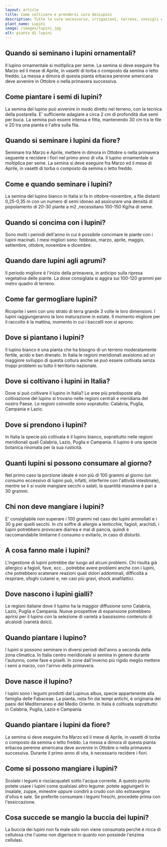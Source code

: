 ```yaml
---
layout: article
title: Come coltivare e prendersi cura deiLupini
description: Tutte le cure necessarie, irrigazioni, terreno, consigli e molto altro sulla coltivazione dei Lupini
plant_name: Lupini
image: /images/lupini.jpg
alt: pianta di lupini
---
```


## Quando si seminano i lupini ornamentali?

Il lupino ornamentale si moltiplica per seme. La semina si deve eseguire fra Marzo ed il mese di Aprile, in vasetti di torba o composto da semina o letto freddo. La messa a dimora di questa pianta erbacea perenne americana deve avvenire in Ottobre o nella primavera successiva.

## Come piantare i semi di lupini?

La semina del lupino può avvenire in modo diretto nel terreno, con la tecnica della postarella. E' sufficiente adagiare a circa 2 cm di profondità due semi per buca. La semina può essere intensa e fitta, mantenendo 30 cm tra le file e 20 tra una pianta e l'altra sulla fila.

## Quando si seminare i lupini da fiore?

Seminare tra Marzo e Aprile, mettere in dimora in Ottobre o nella primavera seguente e recidere i fiori nel primo anno di vita. Il lupino ornamentale si moltiplica per seme. La semina si deve eseguire fra Marzo ed il mese di Aprile, in vasetti di torba o composto da semina o letto freddo.

## Come e quando seminare i lupini?

La semina del lupino bianco in Italia si fa in ottobre-novembre, a file distanti 0,25-0,35 m con un numero di semi idoneo ad assicurare una densità di popolamento di 20-30 piante a m2 ,necessitano 100-150 Kg/ha di seme.

## Quando si concima con i lupini?

Sono molti i periodi dell'anno in cui è possibile concimare le piante con i lupini macinati. I mesi migliori sono: febbraio, marzo, aprile, maggio, settembre, ottobre, novembre e dicembre.

## Quando dare lupini agli agrumi?

Il periodo migliore è l'inizio della primavera, in anticipo sulla ripresa vegetativa delle piante. La dose consigliata si aggira sui 100-120 grammi per metro quadro di terreno.

## Come far germogliare lupini?

 Ricoprite i semi con uno strato di terra grande 3 volte le loro dimensioni. I lupini raggiungeranno la loro maturazione in estate. Il momento migliore per il raccolto è la mattina, momento in cui i baccelli non si aprono.

## Dove si piantano i lupini?

Il lupino bianco è una pianta che ha bisogno di un terreno moderatamente fertile, acido e ben drenato. In Italia le regioni meridionali assistono ad un maggiore sviluppo di questa coltura anche se può essere coltivata senza troppi problemi su tutto il territorio nazionale.

## Dove si coltivano i lupini in Italia?

Dove si può coltivare il lupino in Italia? Le aree più predisposte alla coltivazione del lupino si trovano nelle regioni centrali e meridiana del nostro Paese. Le regioni coinvolte sono sopratutto: Calabria, Puglia, Campania e Lazio.

## Dove si prendono i lupini?

In Italia la specie più coltivata è il lupino bianco, soprattutto nelle regioni meridionali quali Calabria, Lazio, Puglia e Campania. Il lupino è una specie botanica rinomata per la sua rusticità.

## Quanti lupini si possono consumare al giorno?

Nel primo caso la porzione ideale è non più di 100 grammi al giorno (un consumo eccessivo di lupini può, infatti, interferire con l'attività intestinale), mentre se li si vuole mangiare secchi o salati, la quantità massima è pari a 30 grammi.

## Chi non deve mangiare i lupini?

E' consigliabile non superare i 100 grammi nel caso dei lupini ammollati e i 30 g per quelli secchi. In chi soffre di allergie a lenticchie, fagioli, arachidi, i lupini potrebbero provocare diarrea e mal di pancia, quindi è raccomandabile limitarne il consumo o evitarlo, in caso di disturbi.

## A cosa fanno male i lupini?

L'ingestione di lupini potrebbe dar luogo ad alcuni problemi. Chi risulta già allergico a fagioli, fave, ecc… potrebbe avere problemi anche con i lupini, che potrebbero scatenare reazioni quali dolori addominali, difficoltà a respirare, sfoghi cutanei e, nei casi più gravi, shock anafilattici.

## Dove nascono i lupini gialli?

Le regioni italiane dove il lupino ha la maggior diffusione sono Calabria, Lazio, Puglia e Campania. Nuove prospettive di espansione potrebbero aprirsi per il lupino con la selezione di varietà a bassissimo contenuto di alcaloidi (varietà dolci).

## Quando piantare i lupino?

I lupini si possono seminare in diversi periodi dell'anno a seconda della zona climatica. In Italia centro meridionale si semina in genere durante l'autunno, come fave e piselli. In zone dall'inverno più rigido meglio mettere i semi a marzo, con l'arrivo della primavera.

## Dove nasce il lupino?

I lupini sono i legumi prodotti dal Lupinus albus, specie appartenente alla famiglia delle Fabaceae. La pianta, nota fin dai tempi antichi, è originaria dei paesi del Mediterraneo e del Medio Oriente. In Italia è coltivata soprattutto in Calabria, Puglia, Lazio e Campania.

## Quando piantare i lupini da fiore?

La semina si deve eseguire fra Marzo ed il mese di Aprile, in vasetti di torba o composto da semina o letto freddo. La messa a dimora di questa pianta erbacea perenne americana deve avvenire in Ottobre o nella primavera successiva. Durante il primo anno di vita, è necessario recidere i fiori.

## Come si possono mangiare i lupini?

Scolate i legumi e risciacquateli sotto l'acqua corrente. A questo punto potete usare i lupini come qualsiasi altro legume: potete aggiungerli in insalate, zuppe, minestre oppure condirli a crudo con olio extravergine d'oliva e sale. Se preferite consumare i legumi freschi, procedete prima con l'essiccazione.

## Cosa succede se mangio la buccia dei lupini?

La buccia dei lupini non fa male solo non viene consumata perchè è ricca di cellulosa che l'uomo non digerisce in quanto non possiede l'enzima cellulasi.


